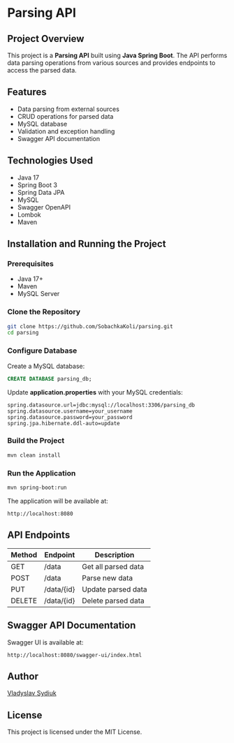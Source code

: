 # Parsing API

## Project Overview
This project is a **Parsing API** built using **Java Spring Boot**. The API performs data parsing operations from various sources and provides endpoints to access the parsed data.

## Features
- Data parsing from external sources
- CRUD operations for parsed data
- MySQL database
- Validation and exception handling
- Swagger API documentation

## Technologies Used
- Java 17
- Spring Boot 3
- Spring Data JPA
- MySQL
- Swagger OpenAPI
- Lombok
- Maven

## Installation and Running the Project

### Prerequisites
- Java 17+
- Maven
- MySQL Server

### Clone the Repository
```bash
git clone https://github.com/SobachkaKoli/parsing.git
cd parsing
```

### Configure Database
Create a MySQL database:
```sql
CREATE DATABASE parsing_db;
```
Update **application.properties** with your MySQL credentials:
```properties
spring.datasource.url=jdbc:mysql://localhost:3306/parsing_db
spring.datasource.username=your_username
spring.datasource.password=your_password
spring.jpa.hibernate.ddl-auto=update
```

### Build the Project
```bash
mvn clean install
```

### Run the Application
```bash
mvn spring-boot:run
```

The application will be available at:
```
http://localhost:8080
```

## API Endpoints
| Method | Endpoint    | Description       |
|--------|------------|------------------|
| GET    | /data      | Get all parsed data |
| POST   | /data      | Parse new data     |
| PUT    | /data/{id} | Update parsed data |
| DELETE | /data/{id} | Delete parsed data |

## Swagger API Documentation
Swagger UI is available at:
```
http://localhost:8080/swagger-ui/index.html
```

## Author
[Vladyslav Sydiuk](https://github.com/SobachkaKoli)

## License
This project is licensed under the MIT License.

